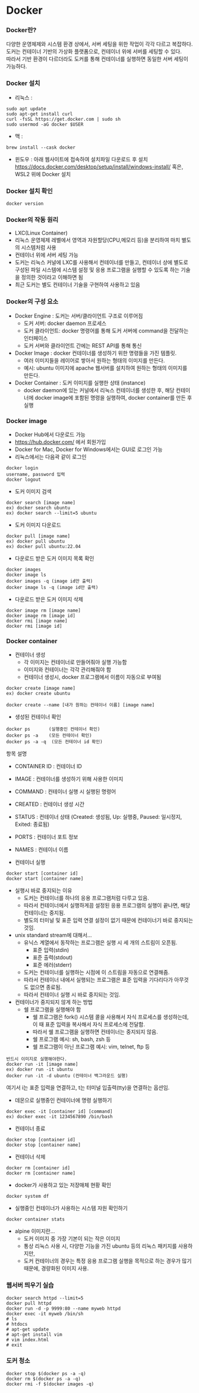 # Docker

### Docker란?
다양한 운영체제와 시스템 환경 상에서, 서버 세팅을 위한 작업이 각각 다르고 복잡하다.  
도커는 컨테이너 기반의 가상화 플랫폼으로, 컨테이너 위에 서버를 세팅할 수 있다.  
따라서 기반 환경이 다르더라도 도커를 통해 컨테이너를 실행하면 동일한 서버 세팅이 가능하다.

### Docker 설치

* 리눅스 : 
```
sudo apt update
sudo apt-get install curl  
curl -fsSL https://get.docker.com | sudo sh
sudo usermod -aG docker $USER
```
* 맥 : 
```
brew install --cask docker
```
* 윈도우 : 
아래 웹사이트에 접속하여 설치파일 다운로드 후 설치
https://docs.docker.com/desktop/setup/install/windows-install/ 
혹은, WSL2 위에 Docker 설치


### Docker 설치 확인
```
docker version
```

### Docker의 작동 원리
* LXC(Linux Container)
* 리눅스 운영체제 레벨에서 영역과 자원할당(CPU,메모리 등)을 분리하여 마치 별도의 시스템처럼 사용
* 컨테이너 위에 서버 세팅 가능
* 도커는 리눅스 커널에 LXC를 사용해서 컨테이너를 만들고, 컨테이너 상에 별도로 구성된 파일 시스템에 시스템 설정 및 응용 프로그램을 실행할 수 있도록 하는 기술을 정의한 것이라고 이해하면 됨
* 최근 도커는 별도 컨테이너 기술을 구현하여 사용하고 있음

### Docker의 구성 요소
* Docker Engine : 도커는 서버/클라이언트 구조로 이루어짐  
    * 도커 서버: docker daemon 프로세스
    * 도커 클라이언트: docker 명령어를 통해 도커 서버에 command을 전달하는 인터페이스  
    * 도커 서버와 클라이언트 간에는 REST API를 통해 통신
* Docker Image : docker 컨테이너를 생성하기 위한 명령들을 가진 템플릿.
    * 여러 이미지들을 레이어로 쌓아서 원하는 형태의 이미지를 만든다.
    * 예시: ubuntu 이미지에 apache 웹서버를 설치하여 원하는 형태의 이미지를 만든다.
* Docker Container : 도커 이미지를 실행한 상태 (instance)
    * docker daemon에 있는 커널에서 리눅스 컨테이너를 생성한 후, 해당 컨테이너에 docker image에 포함된 명령을 실행하여, docker container를 만든 후 실행

### Docker image
* Docker Hub에서 다운로드 가능
* https://hub.docker.com/ 에서 회원가입
* Docker for Mac, Docker for Windows에서는 GUI로 로그인 가능
* 리눅스에서는 다음곽 같이 로그인
```
docker login
username, password 입력
docker logout
```

* 도커 이미지 검색
```
docker search [image name]
ex) docker search ubuntu
ex) docker search --limit=5 ubuntu
```

* 도커 이미지 다운로드
```
docker pull [image name]
ex) docker pull ubuntu
ex) docker pull ubuntu:22.04
```

* 다운로드 받은 도커 이미지 목록 확인
```
docker images
docker image ls
docker images -q (image id만 출력)
docker image ls -q (image id만 출력)
```

* 다운로드 받은 도커 이미지 삭제
```
docker image rm [image name]
docker image rm [image id]
docker rmi [image name]
docker rmi [image id]
```

### Docker container
* 컨테이너 생성
    * 각 이미지는 컨테이너로 만들어줘야 실행 가능함
    * 이미지와 컨테이너는 각각 관리해줘야 함
    * 컨테이너 생성시, docker 프로그램에서 이름이 자동으로 부여됨
```
docker create [image name]
ex) docker create ubuntu

docker create --name [내가 원하는 컨테이너 이름] [image name]
```

* 생성된 컨테이너 확인
```
docker ps       (실행중인 컨테이너 확인)
docker ps -a    (모든 컨테이너 확인)
docker ps -a -q  (모든 컨테이너 id 확인)
```

항목 설명
* CONTAINER ID : 컨테이너 ID
* IMAGE : 컨테이너를 생성하기 위해 사용한 이미지
* COMMAND : 컨테이너 실행 시 실행된 명령어
* CREATED : 컨테이너 생성 시간
* STATUS : 컨테이너 상태 (Created: 생성됨, Up: 실행중, Paused: 일시정지, Exited: 종료됨)
* PORTS : 컨테이너 포트 정보
* NAMES : 컨테이너 이름




* 컨테이너 실행
```
docker start [container id]
docker start [container name]
```
* 실행시 바로 중지되는 이유
    * 도커는 컨테이너를 하나의 응용 프로그램처럼 다루고 있음.
    * 따라서 컨테이너에서 실행하게끔 설정된 응용 프로그램의 실행이 끝나면, 해당 컨테이너는 중지됨.
    * 별도의 터미널 및 표준 입력 연결 설정이 없기 때문에 컨테이너기 바로 중지되는 것임.
* unix standard stream에 대해서...
    * 유닉스 계열에서 동작하는 프로그램은 실행 시 세 개의 스트림이 오픈됨.
        * 표준 입력(stdin)
        * 표준 출력(stdout)
        * 표준 에러(stderr)
    * 도커는 컨테이너를 실행하는 시점에 이 스트림을 자동으로 연결해줌.
    * 따라서 컨테이너 내에서 실행되는 프로그램은 표준 입력을 기다리다가 아무것도 없으면 종료됨.
    * 따라서 컨테이너 실행 시 바로 중지되는 것임.
* 컨테이너가 중지되지 않게 하는 방법
    * 쉘 프로그램을 실행해야 함
        * 쉘 프로그램은 fork() 시스템 콜을 사용해서 자식 프로세스를 생성하는데, 이 때 표준 입력을 복사해서 자식 프로세스에 전달함.
        * 따라서 쉘 프로그램을 실행하면 컨테이너는 중지되지 않음.
        * 쉘 프로그램 예시: sh, bash, zsh 등
        * 쉘 프로그램이 아닌 프로그램 예시: vim, telnet, ftp 등

```
반드시 이미지로 실행해야한다.
docker run -it [image name]
ex) docker run -it ubuntu
docker run -it -d ubuntu (컨테이너 백그라운드 실행)
```
여기서 i는 표준 입력을 연결하고, t는 터미널 입출력(tty)을 연결하는 옵션임.


* 데몬으로 실행중인 컨테이너에 명령 실행하기
```
docker exec -it [container id] [command]
ex) docker exec -it 1234567890 /bin/bash
```

* 컨테이너 종료
```
docker stop [container id]
docker stop [container name]
```

* 컨테이너 삭제
```
docker rm [container id]
docker rm [container name]
```

* docker가 사용하고 있는 저장매체 현황 확인
```
docker system df
```

* 실행중인 컨테이너가 사용하는 시스템 자원 확인하기
```
docker container stats
```

* alpine 이미지란...
    * 도커 이미지 중 가장 기본이 되는 작은 이미지
    * 통상 리눅스 사용 시, 다양한 기능을 가진 ubuntu 등의 리눅스 패키지를 사용하지만, 
    * 도커 컨테이너의 경우는 특정 응용 프로그램 실행을 목적으로 하는 경우가 많기 때문에, 경량화된 이미지 사용.

### 웹서버 띄우기 실습
```
docker search httpd --limit=5
docker pull httpd
docker run -d -p 9999:80 --name myweb httpd
docker exec -it myweb /bin/sh
# ls
# htdocs
# apt-get update
# apt-get install vim
# vim index.html
# exit
```

### 도커 청소
```
docker stop $(docker ps -a -q)
docker rm $(docker ps -a -q)
docker rmi -f $(docker images -q)
```